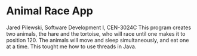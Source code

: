 # Animal Race App 
Jared Pilewski, Software Development I, CEN-3024C
This program creates two animals, the hare and the tortoise, who will race until one makes it to position 120. The animals will move and sleep simultaneously, and eat one at a time.
This tought me how to use threads in Java.
